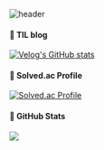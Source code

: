 ![header](https://capsule-render.vercel.app/api?type=waving&color=#0067a3&height=200&section=header&text=E%20will%20win!&fontSize=90&animation=twinkling)

#### 🐣 TIL blog
[![Velog's GitHub stats](https://velog-readme-stats.vercel.app/api?name=jw3418&color=dark)](https://velog.io/@jw3418)

#### 🐥 Solved.ac Profile
[![Solved.ac Profile](http://mazassumnida.wtf/api/generate_badge?boj=jw3418)](https://solved.ac/jw3418)

#### 🐥 GitHub Stats
 <img src="https://github-readme-stats.vercel.app/api?username=jw3418&show_icons=true&theme=dracula">

<!--
#### 🐥 GitHub stats
![Anurag's GitHub stats](https://github-readme-stats.vercel.app/api?username=jw3418&show_icons=true&theme=radical)

**jw3418/jw3418** is a ✨ _special_ ✨ repository because its `README.md` (this file) appears on your GitHub profile.

Here are some ideas to get you started:

- 🔭 I’m currently working on ...
- 🌱 I’m currently learning ...
- 👯 I’m looking to collaborate on ...
- 🤔 I’m looking for help with ...
- 💬 Ask me about ...
- 📫 How to reach me: ...
- 😄 Pronouns: ...
- ⚡ Fun fact: ...
-->
